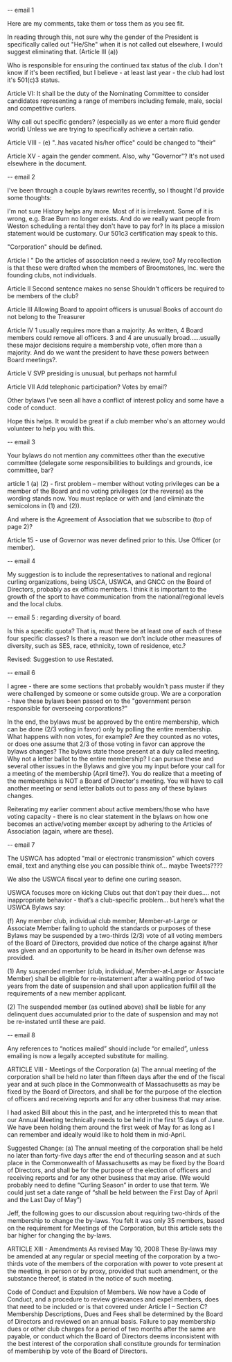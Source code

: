 -- email 1

Here are my comments, take them or toss them as you see fit.

In reading through this, not sure why the gender of the President is specifically called out "He/She" when it is not called out elsewhere, I would suggest eliminating that. (Article III (a))

Who is responsible for ensuring the continued tax status of the club. I don't know if it's been rectified, but I believe - at least last year - the club had lost it's 501(c)3 status.

Article VI: 
It shall be the duty of the Nominating Committee to consider candidates representing a range of members including female, male, social and competitive curlers.

Why call out specific genders? (especially as we enter a more fluid gender world) Unless we are trying to specifically achieve a certain ratio. 

Article VIII - (e) "..has vacated his/her office" could be changed to "their"

Article XV - again the gender comment.  Also, why "Governor"?  It's not used elsewhere in the document.

-- email 2

I've been through a couple bylaws rewrites recently, so I thought I'd provide some thoughts:

I'm not sure History helps any more. Most of it is irrelevant. Some of it is wrong, e.g. Brae Burn no longer exists. And do we really want people from Weston scheduling a rental they don't have to pay for? In its place a mission statement would be customary. Our 501c3 certification may speak to this.

"Corporation" should be defined.

Article I " Do the articles of association need a review, too? My recollection is that these were drafted when the members of Broomstones, Inc. were the founding clubs, not individuals.

Article II Second sentence makes no sense
Shouldn't officers be required to be members of the club?

Article III Allowing Board to appoint officers is unusual
Books of account do not belong to the Treasurer

Article IV 1 usually requires more than a majority. As written, 4 Board members could remove all officers.
3 and 4 are unusually broad......usually these major decisions require a membership vote, often more than a majority. And do we want the president to have these powers between Board meetings?.

Article V SVP presiding is unusual, but perhaps not harmful

Article VII Add telephonic participation? Votes by email?

Other bylaws I've seen all have a conflict of interest policy and some have a code of conduct.

Hope this helps. It would be great if a club member who's an attorney would volunteer to help you with this.


-- email 3

Your bylaws do not mention any committees other than the executive committee (delegate some responsibilities to buildings and grounds, ice committee, bar?

article 1 (a) (2) - first problem  – member without voting privileges can be a member of the Board and no voting privileges (or the reverse) as the wording stands now. You must replace or with and (and eliminate the semicolons in (1) and (2)).

And where is the Agreement of Association that we subscribe to (top of page 2)?


Article 15 - use of Governor was never defined prior to this. Use Officer (or member).


-- email 4


My suggestion is to include the representatives to national and regional curling organizations, being USCA, USWCA, and GNCC on the Board of Directors, probably as ex officio members.
I think it is important to the growth of the sport to have communication from the national/regional levels and the local clubs.



-- email 5 : regarding diversity of board.

Is this a specific quota?  That is, must there be at least one of each of these four specific classes?  Is there a reason we don’t include other measures of diversity, such as SES, race, ethnicity, town of residence, etc.?

Revised: Suggestion to use Restated.

-- email 6



I agree - there are some sections that probably wouldn't pass muster if they were challenged by someone or some outside group. We are a corporation - have these bylaws been passed on to the "government person responsible for overseeing corporations?"

In the end, the bylaws must be approved by the entire membership, which can be done (2/3 voting in favor) only by polling the entire membership. What happens with non votes, for example? Are they counted as no votes, or does one assume that 2/3 of those voting in favor can approve the bylaws changes? The bylaws state those present at a duly called meeting. Why not a letter ballot to the entire membership? I can pursue these and several other issues in the Bylaws and give you my input before your call for a meeting of the membership (April time?). You do realize that a meeting of the memberships is NOT a Board of Director's meeting. You will have to call another meeting or send letter ballots out to pass any of these bylaws changes. 

Reiterating my earlier comment about active members/those who have voting capacity - there is no clear statement in the bylaws on how one becomes an active/voting member except by adhering to the Articles of Association (again, where are these). 


-- email 7

The USWCA has adopted "mail or electronic transmission" which covers email, text and anything else you can possible think of… maybe Tweets????
  
We also the USWCA fiscal year to define one curling season.

USWCA focuses more on kicking Clubs out that don’t pay their dues…. not inappropriate behavior - that’s a club-specific problem… but here’s what the USWCA Bylaws say:

(f) Any member club, individual club member, Member-at-Large or Associate Member failing to uphold the standards or purposes of these Bylaws may be suspended by a two-thirds (2/3) vote of all voting members of the Board of Directors, provided due notice of the charge against it/her was given and an opportunity to be heard in its/her own defense was provided.

(1) Any suspended member (club, individual, Member-at-Large or Associate Member) shall be eligible for re-instatement after a waiting period of two years from the date of suspension and shall upon application fulfill all the requirements of a new member applicant.

(2) The suspended member (as outlined above) shall be liable for any delinquent dues accumulated prior to the date of suspension and may not be re-instated until these are paid. 



-- email 8

Any references to “notices mailed” should include “or emailed”, unless emailing is now a legally accepted substitute for mailing.
 
ARTICLE VIII - Meetings of the Corporation
(a) The annual meeting of the corporation shall be held no later than fifteen days after the end of the fiscal year and at such place in the Commonwealth of Massachusetts as may be
fixed by the Board of Directors, and shall be for the purpose of the election of officers and receiving reports and for any other business that may arise.
 
I had asked Bill about this in the past, and he interpreted this to mean that our Annual Meeting technically needs to be held in the first 15 days of June. We have been holding them around the first week of May for as long as I can remember and ideally would like to hold them in mid-April.
 
Suggested Change: (a) The annual meeting of the corporation shall be held no later than forty-five days after the end of thecurling season and at such place in the Commonwealth of Massachusetts as may be fixed by the Board of Directors, and shall be for the purpose of the election of officers and receiving reports and for any other business that may arise. (We would probably need to define “Curling Season” in order to use that term. We could just set a date range of “shall be held between the First Day of April and the Last Day of May”)
 
Jeff, the following goes to our discussion about requiring two-thirds of the membership to change the by-laws. You felt it was only 35 members, based on the requirement for Meetings of the Corporation, but this article sets the bar higher for changing the by-laws.
 
ARTICLE XIII - Amendments
As revised May 10, 2008 These By-laws may be amended at any regular or special meeting of the corporation by a two-thirds vote of the members of the corporation with power to vote present at the 
meeting, in person or by proxy, provided that such amendment, or the substance thereof, is stated in the notice of such meeting. 
 
Code of Conduct and Expulsion of Members.
We now have a Code of Conduct, and a procedure to review grievances and expel members, does that need to be included or is that covered under Article I – Section C?
Membership Descriptions, Dues and Fees shall be determined by the Board of Directors and reviewed on an annual basis. Failure
to pay membership dues or other club charges for a period of two months after the same are payable, or conduct which the Board 
of Directors deems inconsistent with the best interest of the corporation shall constitute grounds for termination of membership by vote of the Board of Directors.
 

